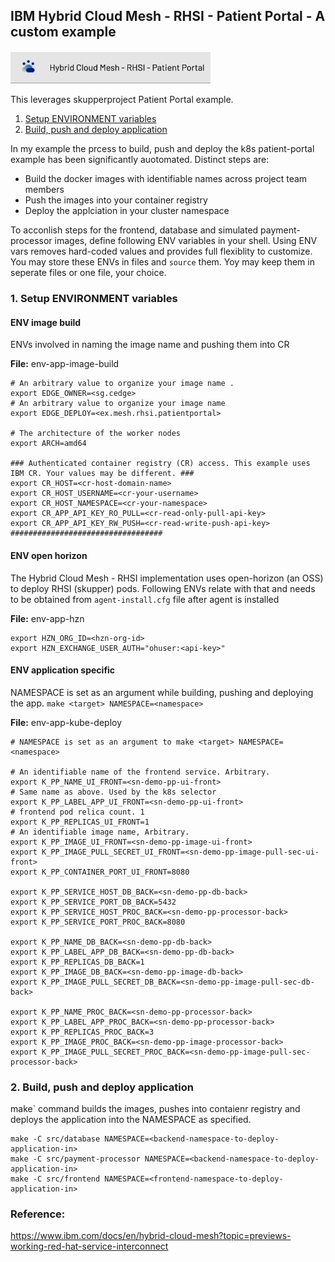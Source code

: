 ## IBM Hybrid Cloud Mesh - RHSI - Patient Portal - A custom example
<img src=./media/example-mesh-rhsi-patient-portal-banner.png/ width="320">

This leverages skupperproject Patient Portal example. 
1. [Setup ENVIRONMENT variables](#1-setup-environment-variables) 
2. [Build, push and deploy application](#2-build-push-and-deploy-application)

In my example the prcess to build, push and deploy the k8s patient-portal example has been significantly auotomated. Distinct steps are:
- Build the docker images with identifiable names across project team members
- Push the images into your container registry
- Deploy the applciation in your cluster namespace  

To acconlish steps for the frontend, database and simulated payment-processor images, define following ENV variables in your shell. 
Using ENV vars removes hard-coded values and provides full flexiblity to customize. 
You may store these ENVs in files and `source` them. Yoy may keep them in seperate files or one file, your choice.

### 1. Setup ENVIRONMENT variables 
#### ENV image build
ENVs involved in naming the image name and pushing them into CR

**File:** env-app-image-build
```
# An arbitrary value to organize your image name . 
export EDGE_OWNER=<sg.cedge>
# An arbitrary value to organize your image name
export EDGE_DEPLOY=<ex.mesh.rhsi.patientportal>

# The architecture of the worker nodes
export ARCH=amd64

### Authenticated container registry (CR) access. This example uses IBM CR. Your values may be different. ###
export CR_HOST=<cr-host-domain-name>
export CR_HOST_USERNAME=<cr-your-username>
export CR_HOST_NAMESPACE=<cr-your-namespace>
export CR_APP_API_KEY_RO_PULL=<cr-read-only-pull-api-key>
export CR_APP_API_KEY_RW_PUSH=<cr-read-write-push-api-key>
##################################
```
#### ENV open horizon
The Hybrid Cloud Mesh - RHSI implementation uses open-horizon (an OSS) to deploy RHSI (skupper) pods. Following ENVs relate with that and needs to be obtained from `agent-install.cfg` file after agent is installed

**File:** env-app-hzn
```
export HZN_ORG_ID=<hzn-org-id>
export HZN_EXCHANGE_USER_AUTH="ohuser:<api-key>"
```
#### ENV application specific
NAMESPACE is set as an argument while building, pushing and deploying the app. `make <target> NAMESPACE=<namespace>`

**File:** env-app-kube-deploy
```
# NAMESPACE is set as an argument to make <target> NAMESPACE=<namespace>

# An identifiable name of the frontend service. Arbitrary.
export K_PP_NAME_UI_FRONT=<sn-demo-pp-ui-front>
# Same name as above. Used by the k8s selector
export K_PP_LABEL_APP_UI_FRONT=<sn-demo-pp-ui-front>
# frontend pod relica count. 1
export K_PP_REPLICAS_UI_FRONT=1
# An identifiable image name, Arbitrary.
export K_PP_IMAGE_UI_FRONT=<sn-demo-pp-image-ui-front>
export K_PP_IMAGE_PULL_SECRET_UI_FRONT=<sn-demo-pp-image-pull-sec-ui-front>
export K_PP_CONTAINER_PORT_UI_FRONT=8080

export K_PP_SERVICE_HOST_DB_BACK=<sn-demo-pp-db-back>
export K_PP_SERVICE_PORT_DB_BACK=5432
export K_PP_SERVICE_HOST_PROC_BACK=<sn-demo-pp-processor-back>
export K_PP_SERVICE_PORT_PROC_BACK=8080

export K_PP_NAME_DB_BACK=<sn-demo-pp-db-back>
export K_PP_LABEL_APP_DB_BACK=<sn-demo-pp-db-back>
export K_PP_REPLICAS_DB_BACK=1
export K_PP_IMAGE_DB_BACK=<sn-demo-pp-image-db-back>
export K_PP_IMAGE_PULL_SECRET_DB_BACK=<sn-demo-pp-image-pull-sec-db-back>

export K_PP_NAME_PROC_BACK=<sn-demo-pp-processor-back>
export K_PP_LABEL_APP_PROC_BACK=<sn-demo-pp-processor-back>
export K_PP_REPLICAS_PROC_BACK=3
export K_PP_IMAGE_PROC_BACK=<sn-demo-pp-image-processor-back>
export K_PP_IMAGE_PULL_SECRET_PROC_BACK=<sn-demo-pp-image-pull-sec-processor-back>

```
### 2. Build, push and deploy application 
make` command builds the images, pushes into contaienr registry and deploys the application into the NAMESPACE as specified.
```
make -C src/database NAMESPACE=<backend-namespace-to-deploy-application-in>
make -C src/payment-processor NAMESPACE=<backend-namespace-to-deploy-application-in>
make -C src/frontend NAMESPACE=<frontend-namespace-to-deploy-application-in>
```

### Reference:
https://www.ibm.com/docs/en/hybrid-cloud-mesh?topic=previews-working-red-hat-service-interconnect
